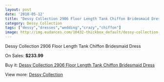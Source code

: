 ```yaml
---
layout: post
date: '2018-05-12'
title: "Dessy Collection 2906 Floor Length Tank Chiffon Bridesmaid Dress"
category: Dessy Collection
tags: ["dessy","dresses","wedding","crazy","chiffon"]
image: http://img.eudances.com/10432-thickbox_default/dessy-collection-2906-floor-length-tank-chiffon-bridesmaid-dress.jpg
---
```

Dessy Collection 2906 Floor Length Tank Chiffon Bridesmaid Dress

On Sales: **$233.99**
<a href="https://www.eudances.com/en/dessy-collection/3395-dessy-collection-2906-floor-length-tank-chiffon-bridesmaid-dress.html"><amp-img layout="responsive" width="600" height="600" src="//img.eudances.com/10432-thickbox_default/dessy-collection-2906-floor-length-tank-chiffon-bridesmaid-dress.jpg" alt="Dessy Collection 2906 Floor Length Tank Chiffon Bridesmaid Dress 0" /></a>
<a href="https://www.eudances.com/en/dessy-collection/3395-dessy-collection-2906-floor-length-tank-chiffon-bridesmaid-dress.html"><amp-img layout="responsive" width="600" height="600" src="//img.eudances.com/10435-thickbox_default/dessy-collection-2906-floor-length-tank-chiffon-bridesmaid-dress.jpg" alt="Dessy Collection 2906 Floor Length Tank Chiffon Bridesmaid Dress 1" /></a>
<a href="https://www.eudances.com/en/dessy-collection/3395-dessy-collection-2906-floor-length-tank-chiffon-bridesmaid-dress.html"><amp-img layout="responsive" width="600" height="600" src="//img.eudances.com/10434-thickbox_default/dessy-collection-2906-floor-length-tank-chiffon-bridesmaid-dress.jpg" alt="Dessy Collection 2906 Floor Length Tank Chiffon Bridesmaid Dress 2" /></a>
<a href="https://www.eudances.com/en/dessy-collection/3395-dessy-collection-2906-floor-length-tank-chiffon-bridesmaid-dress.html"><amp-img layout="responsive" width="600" height="600" src="//img.eudances.com/10433-thickbox_default/dessy-collection-2906-floor-length-tank-chiffon-bridesmaid-dress.jpg" alt="Dessy Collection 2906 Floor Length Tank Chiffon Bridesmaid Dress 3" /></a>

Buy it: [Dessy Collection 2906 Floor Length Tank Chiffon Bridesmaid Dress](https://www.eudances.com/en/dessy-collection/3395-dessy-collection-2906-floor-length-tank-chiffon-bridesmaid-dress.html "Dessy Collection 2906 Floor Length Tank Chiffon Bridesmaid Dress")

View more: [Dessy Collection](https://www.eudances.com/en/60-Dessy-Collection "Dessy Collection")
